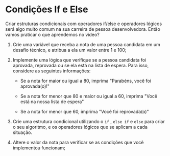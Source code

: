 # Condições If e Else

Criar estruturas condicionais com operadores if/else e operadores lógicos será algo muito comum na sua carreira de pessoa desenvolvedora. Então vamos praticar o que aprendemos no vídeo?

1. Crie uma variável que receba a nota de uma pessoa candidata em um desafio técnico, e atribua a ela um valor entre 1 e 100;

2. Implemente uma lógica que verifique se a pessoa candidata foi aprovada, reprovada ou se ela está na lista de espera. Para isso, considere as seguintes informações:

    * Se a nota for maior ou igual a 80, imprima "Parabéns, você foi aprovada(o)!"

    * Se a nota for menor que 80 e maior ou igual a 60, imprima "Você está na nossa lista de espera"

    * Se a nota for menor que 60, imprima "Você foi reprovada(o)"

3. Crie uma estrutura condicional utilizando o ```if``` , ```else if``` e ```else``` para criar o seu algoritmo, e os operadores lógicos que se aplicam a cada situação.

4. Altere o valor da nota para verificar se as condições que você implementou funcionam;
